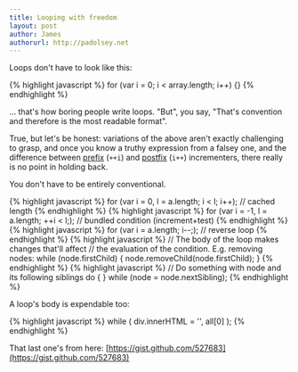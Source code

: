 ```yaml
---
title: Looping with freedom
layout: post
author: James
authorurl: http://padolsey.net
---
```


Loops don't have to look like this:

{% highlight javascript %}
for (var i = 0; i < array.length; i++) {}
{% endhighlight %}

... that's how boring people write loops. "But", you say, "That's convention and therefore is the most readable format".

True, but let's be honest: variations of the above aren't exactly challenging to grasp, and once you know a truthy expression from a falsey one, and the difference between [prefix](http://bclary.com/2004/11/07/#a-11.4.4) (`++i`) and [postfix](http://bclary.com/2004/11/07/#a-11.3.1) (`i++`) incrementers, there really is no point in holding back.

You don't have to be entirely conventional.

{% highlight javascript %}
for (var i = 0, l = a.length; i < l; i++); // cached length
{% endhighlight %}
{% highlight javascript %}
for (var i = -1, l = a.length; ++i < l;); // bundled condition (increment+test)
{% endhighlight %}
{% highlight javascript %}
for (var i = a.length; i--;); // reverse loop 
{% endhighlight %}
{% highlight javascript %}
// The body of the loop makes changes that'll affect
// the evaluation of the condition. E.g. removing nodes:
while (node.firstChild) {
    node.removeChild(node.firstChild);
}
{% endhighlight %}
{% highlight javascript %}
// Do something with node and its following siblings
do { } while (node = node.nextSibling);
{% endhighlight %}

A loop's body is expendable too:

{% highlight javascript %}
while (
    div.innerHTML = '<!--[if gt IE ' + (++v) + ']><i></i><![endif]-->',
    all[0]
);
{% endhighlight %}

That last one's from here: [https://gist.github.com/527683](https://gist.github.com/527683)

